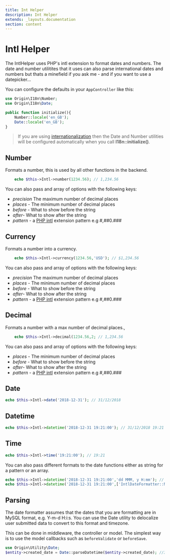 ```yaml
---
title: Int Helper
description: Int Helper
extends: _layouts.documentation
section: content
---
```

# Intl Helper

The IntlHelper uses PHP's intl extension to format dates and numbers. The date and number utilitites that it uses can also parse international dates and numbers but thats a minefield if you ask me - and if you want to use a datepicker...

You can configure the defaults in your `AppController` like this:

```php
use Origin\I18n\Number;
use Origin\I18n\Date;

public function initialize(){
    Number::locale('en_GB');
    Date::locale('en_GB');
}
```

> If you are using [internationalization](docs/development/internationalization-i18n) then the Date and Number utilities will be configured automatically when you call **I18n::initialize()**.

## Number

Formats a number, this is used by all other functions in the backend.

```php
    echo $this->Intl->number(1234.56); // 1,234.56
```

You can also pass and array of options with the following keys:

- *precision* The maximum number of decimal places
- *places* - The minimum number of decimal places
- *before* - What to show before the string
- *after*- What to show after the string
- *pattern* - a [PHP intl](http://php.net/manual/en/class.numberformatter.php) extension pattern e.g #,##0.###

## Currency

Formats a number into a currency.

```php
    echo $this->Intl->currency(1234.56,'USD'); // $1,234.56
```

You can also pass and array of options with the following keys:
- *precision* The maximum number of decimal places
- *places* - The minimum number of decimal places
- *before* - What to show before the string
- *after*- What to show after the string
- *pattern* - a [PHP intl](http://php.net/manual/en/class.numberformatter.php) extension pattern e.g #,##0.###

## Decimal

Formats a number with a max number of decimal places.,

```php
    echo $this->Intl->decimal(1234.56,2; // 1,234.56
```

You can also pass and array of options with the following keys:
- *places* - The minimum number of decimal places
- *before* - What to show before the string
- *after*- What to show after the string
- *pattern* - a [PHP intl](http://php.net/manual/en/class.numberformatter.php) extension pattern e.g #,##0.###


## Date

```php
echo $this->Intl->date('2018-12-31'); // 31/12/2018
```

## Datetime

```php
echo $this->Intl->datetime('2018-12-31 19:21:00'); // 31/12/2018 19:21
```

## Time

```php
echo $this->Intl->time('19:21:00'); // 19:21
```

You can also pass different formats to the date functions either as string for a pattern or an array.

```php
echo $this->Intl->datetime('2018-12-31 19:21:00','dd MMM, y H:mm'); // Pattern
echo $this->Intl->datetime('2018-12-31 19:21:00',['IntlDateFormatter::NONE, IntlDateFormatter::FULL]); // Array with format options for date + time
```


## Parsing

The date formatter assumes that the dates that you are formatting are in MySQL format, e.g. Y-m-d H:i:s. You can use the Date utility to delocalize user submitted data to convert to this format and timezone.

This can be done in middleware, the controller or model. The simplest way is to use the model callbacks such as `beforeValidate` or `beforeSave`.

```php
use Origin\Utility\Date;
$entity->created_date = Date::parseDatetime($entity->created_date); //31/01/2019 10:00 AM -> 2019-01-31 09:00:00
```